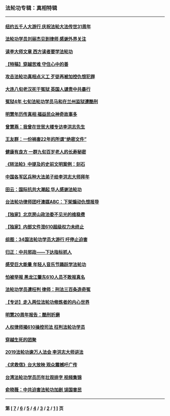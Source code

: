 ### 法轮功专辑：真相特辑
---
#### [纽约五千人大游行 庆祝法轮大法传世31周年](../../pages/nf4389/n13995110.md?07030430) 
#### [法轮功学员刘丽杰见到律师 感谢外界关注](../../pages/nf4389/n13927012.md?07030430) 
#### [读李大师文章 西方读者要学法轮功](../../pages/nf4389/n13925142.md?07030430) 
#### [【特稿】穿越苦难 守住心中的善](../../pages/nf4389/n13784979.md?07030430) 
#### [攻击法轮功真相点义工 歹徒再被加控仇恨犯罪](../../pages/nf4389/n13601019.md?07030430) 
#### [大连八旬老汉死于冤狱 英国人谴责中共暴行](../../pages/nf4389/n13480118.md?07030430) 
#### [冤狱4年 七旬法轮功学员马和在兰州监狱遭酷刑](../../pages/nf4389/n13304688.md?07030430) 
#### [明慧年历传真相 福益民众神奇故事多](../../pages/nf4389/n13294545.md?07030430) 
#### [曾慧燕：我曾在世贸大楼专访李洪志先生](../../pages/nf4389/n12898729.md?07030430) 
#### [王友群：一份祸害22年的所谓“绝密文件”](../../pages/nf4389/n12871750.md?07030430) 
#### [健康有良方 一群九旬百岁老人的长寿秘密](../../pages/nf4389/n12847475.md?07030430) 
#### [《转法轮》中提及的史前文明案例：刻石](../../pages/nf4389/n12758577.md?07030430) 
#### [中国各军区兵种大法弟子给李洪志大师拜年](../../pages/nf4389/n12750047.md?07030430) 
#### [田云：国际抗共大潮起 华人感谢法轮功](../../pages/nf4389/n12357708.md?07030430) 
#### [台法轮功律师团吁澳媒ABC：下架煽动仇恨报导](../../pages/nf4389/n12279917.md?07030430) 
#### [【独家】北京房山政法委不见光的维稳费](../../pages/nf4389/n12031979.md?07030430) 
#### [【独家】内部文件泄610超级权力未终止](../../pages/nf4389/n12023895.md?07030430) 
#### [组图：34国法轮功学员大游行 吁停止迫害](../../pages/nf4389/n11492658.md?07030430) 
#### [归正：中共邪政——下达指标抓人](../../pages/nf4389/n11474770.md?07030430) 
#### [感受巨大能量 年轻人音乐节踊跃学法轮功](../../pages/nf4389/n11441981.md?07030430) 
#### [怕被举报 黑龙江肇东610人员不敢报真名](../../pages/nf4389/n11436499.md?07030430) 
#### [法轮功学员遭枉判 律师：刑法三百条造奇冤](../../pages/nf4389/n11433943.md?07030430) 
#### [【专访】走入两位法轮功修炼者的内心世界](../../pages/nf4389/n11415623.md?07030430) 
#### [明慧20周年报告：酷刑折磨](../../pages/nf4389/n11387954.md?07030430) 
#### [人权律师揭610操控司法 枉判法轮功学员](../../pages/nf4389/n11313370.md?07030430) 
#### [穿越生死的团聚](../../pages/nf4389/n11258922.md?07030430) 
#### [2019法轮功逾万人法会 李洪志大师讲法](../../pages/nf4389/n11265303.md?07030430) 
#### [《求救信》台大放映 观众震撼吁广传](../../pages/nf4389/n10922251.md?07030430) 
#### [台湾法轮功学员历年壮观排字 视频集锦](../../pages/nf4389/n10878789.md?07030430) 
#### [俞晓薇：中共迫害法轮功加剧 误国害民](../../pages/nf4389/n10859260.md?07030430) 

---
#### 第 [ [7](./7.md?07030430) / [6](./6.md?07030430) / [5](./5.md?07030430) / [4](./4.md?07030430) / [3](./3.md?07030430) / [2](./2.md?07030430) / [1](./1.md?07030430) ] 页
